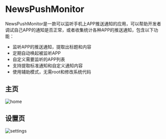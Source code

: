 # NewsPushMonitor
NewsPushMonitor是一款可以监听手机上APP推送通知的应用，可以帮助开发者调试自己APP的通知是否正常，或者收集统计各种APP的推送通知，包含以下功能：

- 监听APP的推送通知，提取出标题和内容
- 定期自动唤起被监听APP
- 自定义需要监听的APP列表  
- 支持提取标准通知和自定义通知内容
- 使用辅助模式，无需root和修改系统代码

## 主页
![home](https://github.com/mason-Wang/NewsPushMonitor/blob/master/imgs/home.png)

## 设置页
![settings](https://github.com/mason-Wang/NewsPushMonitor/blob/master/imgs/settings.png)

